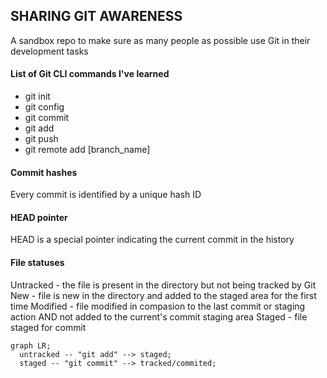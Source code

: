## SHARING GIT AWARENESS

A sandbox repo to make sure as many people as possible use Git in their development tasks

#### List of Git CLI commands I've learned
- git init
- git config
- git commit
- git add
- git push 
- git remote add [branch_name]

#### Commit hashes
Every commit is identified by a unique hash ID	

#### HEAD pointer
HEAD is a special pointer indicating the current commit in the history

#### File statuses
Untracked - the file is present in the directory but not being tracked by Git
New - file is new in the directory and added to the staged area for the first time
Modified - file modified in compasion to the last commit or staging action AND not added to the current's commit staging area
Staged - file staged for commit

```mermaid
graph LR;
  untracked -- "git add" --> staged;
  staged -- "git commit" --> tracked/commited;
```
